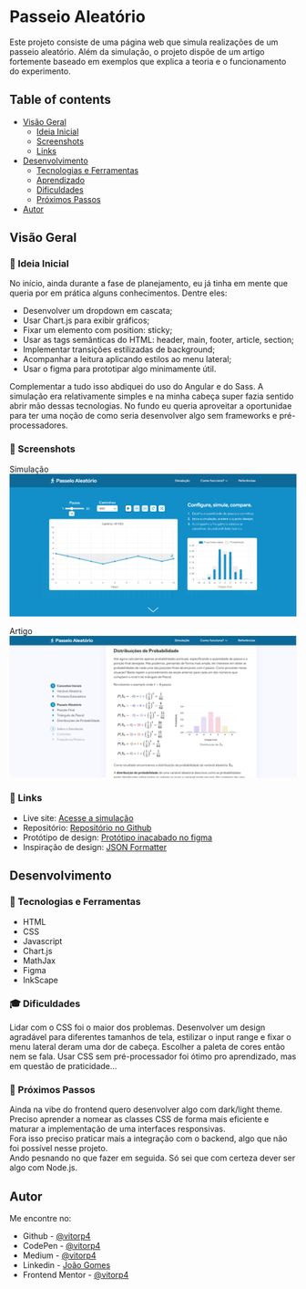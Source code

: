 # Passeio Aleatório

Este projeto consiste de uma página web que simula realizações de um passeio aleatório. Além da simulação, o projeto dispõe de um artigo fortemente baseado em exemplos que explica a teoria e o funcionamento
do experimento. 

## Table of contents

- [Visão Geral](#visão-geral)
  - [Ideia Inicial](#-ideia-inicial)
  - [Screenshots](#-screenshots)
  - [Links](#-links)
- [Desenvolvimento](#desenvolvimento)
  - [Tecnologias e Ferramentas](#-tecnologias-e-ferramentas)
  - [Aprendizado](#-aprendizado)
  - [Dificuldades](#-dificuldades)
  - [Próximos Passos](#-próximos-passos)
- [Autor](#autor)

## Visão Geral

### 🎯 Ideia Inicial

No início, ainda durante a fase de planejamento, eu já tinha em mente que queria por em prática alguns conhecimentos. Dentre eles:

- Desenvolver um dropdown em cascata;
- Usar Chart.js para exibir gráficos;
- Fixar um elemento com position: sticky;
- Usar as tags semânticas do HTML: header, main, footer, article, section;
- Implementar transições estilizadas de background;
- Acompanhar a leitura aplicando estilos ao menu lateral;
- Usar o figma para prototipar algo minimamente útil.

Complementar a tudo isso abdiquei do uso do Angular e do Sass. A simulação era relativamente simples e na minha cabeça super fazia sentido abrir mão dessas tecnologias. No fundo eu queria aproveitar a oportunidae para ter uma noção de como seria desenvolver algo sem frameworks e pré-processadores.

### 📸 Screenshots

Simulação
![screenshot1](./assets/screenshot1.PNG)

Artigo
![another_gen](./assets/screenshot2.PNG)


### 🔗 Links

- Live site: [Acesse a simulação](vitorp4.github.io/random-walk)
- Repositório: [Repositório no Github](vitorp4.github.io/random-walk)
- Protótipo de design: [Protótipo inacabado no figma](https://www.figma.com/file/0DAlZkaMiXcSbp84pWthvS/random-walk?node-id=0%3A1)
- Inspiração de design: [JSON Formatter](https://jsonformatter.curiousconcept.com/)

## Desenvolvimento

### 🔨 Tecnologias e Ferramentas

- HTML
- CSS
- Javascript
- Chart.js
- MathJax
- Figma
- InkScape

### 🎓 Dificuldades

Lidar com o CSS foi o maior dos problemas. Desenvolver um design agradável para diferentes tamanhos de tela, estilizar o input range e fixar o menu lateral deram uma dor de cabeça. Escolher a paleta de cores então nem se fala. Usar CSS sem pré-processador foi ótimo pro aprendizado, mas em questão de praticidade...


### 🔮 Próximos Passos

Ainda na vibe do frontend quero desenvolver algo com dark/light theme. Preciso aprender a nomear as classes CSS de forma mais eficiente e maturar a implementação de uma interfaces responsivas. \
Fora isso preciso praticar mais a integração com o backend, algo que não foi possível nesse projeto. \
Ando pesnando no que fazer em seguida. Só sei que com certeza dever ser algo com Node.js.

## Autor
Me encontre no:

- Github - [@vitorp4](https://github.com/vitorp4)
- CodePen - [@vitorp4](https://codepen.io/vitorp4)
- Medium - [@vitorp4](https://medium.com/@vitorp4)
- Linkedin - [João Gomes](www.linkedin.com/in/joão-vitor-da-silva-gomes-a55a211b4)
- Frontend Mentor - [@vitorp4](https://www.frontendmentor.io/profile/vitorp4)
